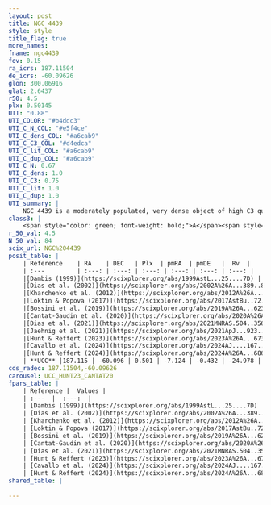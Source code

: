 ```yaml
---
layout: post
title: NGC 4439
style: style
title_flag: true
more_names: 
fname: ngc4439
fov: 0.15
ra_icrs: 187.11504
de_icrs: -60.09626
glon: 300.06916
glat: 2.6437
r50: 4.5
plx: 0.50145
UTI: "0.88"
UTI_COLOR: "#b4ddc3"
UTI_C_N_COL: "#e5f4ce"
UTI_C_dens_COL: "#a6cab9"
UTI_C_C3_COL: "#d4edca"
UTI_C_lit_COL: "#a6cab9"
UTI_C_dup_COL: "#a6cab9"
UTI_C_N: 0.67
UTI_C_dens: 1.0
UTI_C_C3: 0.75
UTI_C_lit: 1.0
UTI_C_dup: 1.0
UTI_summary: |
    NGC 4439 is a moderately populated, very dense object of high C3 quality. It is very well-studied in the literature.
class3: |
    <span style="color: green; font-weight: bold;">A</span><span style="color: #FFC300; font-weight: bold;">B</span>
r_50_val: 4.5
N_50_val: 84
scix_url: NGC%204439
posit_table: |
    | Reference    | RA    | DEC   | Plx  | pmRA  | pmDE   |  Rv  |
    | :---         | :---: | :---: | :---: | :---: | :---: | :---: |
    |[Dambis (1999)](https://scixplorer.org/abs/1999AstL...25....7D) | 187.1 | -60.1 | -- | -- | -- | -- |
    |[Dias et al. (2002)](https://scixplorer.org/abs/2002A%26A...389..871D) | 187.113 | -60.105 | -- | -10.49 | -0.85 | -- |
    |[Kharchenko et al. (2012)](https://scixplorer.org/abs/2012A%26A...543A.156K) | 187.118 | -60.11 | -- | -11.4 | -4.73 | -- |
    |[Loktin & Popova (2017)](https://scixplorer.org/abs/2017AstBu..72..257L) | 187.11 | -60.105 | -- | -12.942 | -5.335 | -- |
    |[Bossini et al. (2019)](https://scixplorer.org/abs/2019A%26A...623A.108B) | 187.119 | -60.097 | -- | -- | -- | -- |
    |[Cantat-Gaudin et al. (2020)](https://scixplorer.org/abs/2020A%26A...640A...1C) | 187.119 | -60.097 | 0.474 | -7.089 | -0.413 | -- |
    |[Dias et al. (2021)](https://scixplorer.org/abs/2021MNRAS.504..356D) | 187.121 | -60.098 | 0.473 | -7.054 | -0.374 | -- |
    |[Jaehnig et al. (2021)](https://scixplorer.org/abs/2021ApJ...923..129J) | 187.105 | -60.109 | 0.512 | -7.116 | -0.461 | -- |
    |[Hunt & Reffert (2023)](https://scixplorer.org/abs/2023A%26A...673A.114H) | 187.111 | -60.097 | 0.499 | -7.175 | -0.434 | -19.882 |
    |[Cavallo et al. (2024)](https://scixplorer.org/abs/2024AJ....167...12C) | 187.102 | -60.092 | 0.501 | -- | -- | -- |
    |[Hunt & Reffert (2024)](https://scixplorer.org/abs/2024A%26A...686A..42H) | 187.111 | -60.097 | 0.499 | -7.175 | -0.434 | -19.882 |
    | **UCC** |187.115 | -60.096 | 0.501 | -7.124 | -0.432 | -24.978 | 
cds_radec: 187.11504,-60.09626
carousel: UCC_HUNT23_CANTAT20
fpars_table: |
    | Reference |  Values |
    | :---  |  :---:  |
    | [Dambis (1999)](https://scixplorer.org/abs/1999AstL...25....7D) | `E_B-V_=0.335, DM0=10.97, log_age_=7.8` |
    | [Dias et al. (2002)](https://scixplorer.org/abs/2002A%26A...389..871D) | `E(B-V)=0.348, Dist=1785.0, Age=7.909` |
    | [Kharchenko et al. (2012)](https://scixplorer.org/abs/2012A%26A...543A.156K) | `e_bv=0.312, distance=1659, log_age=7.71` |
    | [Loktin & Popova (2017)](https://scixplorer.org/abs/2017AstBu..72..257L) | `E(B-V)=0.352, Dmod=11.291, logt=7.87` |
    | [Bossini et al. (2019)](https://scixplorer.org/abs/2019A%26A...623A.108B) | `AV=1.064, Dist=11.562, logA=7.778, Fe/H=0.0` |
    | [Cantat-Gaudin et al. (2020)](https://scixplorer.org/abs/2020A%26A...640A...1C) | `AVNN=0.99, DMNN=11.52, AgeNN=7.72` |
    | [Dias et al. (2021)](https://scixplorer.org/abs/2021MNRAS.504..356D) | `Av=1.25, Dist=1788, logage=7.706, [Fe/H]=0.019` |
    | [Hunt & Reffert (2023)](https://scixplorer.org/abs/2023A%26A...673A.114H) | `AV50=0.973, diffAV50=0.696, MOD50=11.301, logAge50=7.972` |
    | [Cavallo et al. (2024)](https://scixplorer.org/abs/2024AJ....167...12C) | `AV50=1.4, dMod50=11.23, logAge50=7.59, [Fe/H]50=-0.13` |
    | [Hunt & Reffert (2024)](https://scixplorer.org/abs/2024A%26A...686A..42H) | `MassJ=473.363` |
shared_table: |
    
---
```

